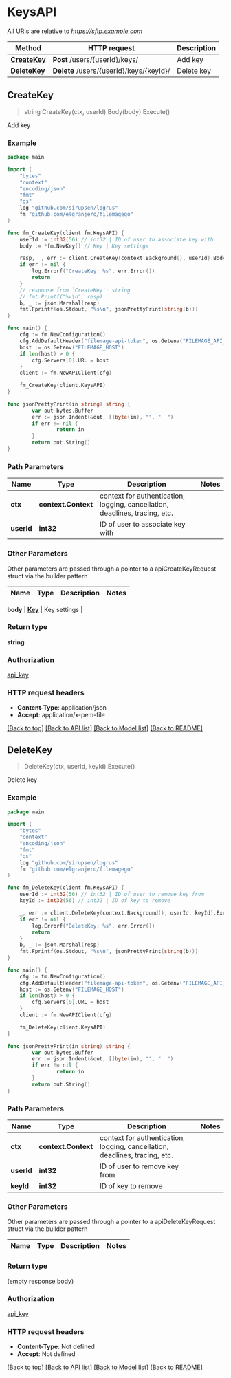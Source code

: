 # KeysAPI

All URIs are relative to *https://sftp.example.com*

Method | HTTP request | Description
------------- | ------------- | -------------
[**CreateKey**](KeysAPI.md#CreateKey) | **Post** /users/{userId}/keys/ | Add key
[**DeleteKey**](KeysAPI.md#DeleteKey) | **Delete** /users/{userId}/keys/{keyId}/ | Delete key



## CreateKey

> string CreateKey(ctx, userId).Body(body).Execute()

Add key



### Example

```go
package main

import (
    "bytes"
    "context"
    "encoding/json"
    "fmt"
    "os"
    log "github.com/sirupsen/logrus"
    fm "github.com/elgranjero/filemagego"
)

func fm_CreateKey(client fm.KeysAPI) {
    userId := int32(56) // int32 | ID of user to associate key with
    body := *fm.NewKey() // Key | Key settings

    resp, _, err := client.CreateKey(context.Background(), userId).Body(body).Execute()
    if err != nil {
        log.Errorf("CreateKey: %s", err.Error())
        return
    }
    // response from `CreateKey`: string
    // fmt.Printf("%v\n", resp)
    b, _ := json.Marshal(resp)
    fmt.Fprintf(os.Stdout, "%s\n", jsonPrettyPrint(string(b)))
}

func main() {
    cfg := fm.NewConfiguration()
    cfg.AddDefaultHeader("filemage-api-token", os.Getenv("FILEMAGE_API_TOKEN"))
    host := os.Getenv("FILEMAGE_HOST")
    if len(host) > 0 {
        cfg.Servers[0].URL = host
    }
    client := fm.NewAPIClient(cfg)

    fm_CreateKey(client.KeysAPI)
}

func jsonPrettyPrint(in string) string {
        var out bytes.Buffer
        err := json.Indent(&out, []byte(in), "", "  ")
        if err != nil {
                return in
        }
        return out.String()
}

```

### Path Parameters


Name | Type | Description  | Notes
------------- | ------------- | ------------- | -------------
**ctx** | **context.Context** | context for authentication, logging, cancellation, deadlines, tracing, etc.
**userId** | **int32** | ID of user to associate key with | 

### Other Parameters

Other parameters are passed through a pointer to a apiCreateKeyRequest struct via the builder pattern


Name | Type | Description  | Notes
------------- | ------------- | ------------- | -------------

 **body** | [**Key**](Key.md) | Key settings | 

### Return type

**string**

### Authorization

[api_key](../README.md#api_key)

### HTTP request headers

- **Content-Type**: application/json
- **Accept**: application/x-pem-file

[[Back to top]](#) [[Back to API list]](../README.md#documentation-for-api-endpoints)
[[Back to Model list]](../README.md#documentation-for-models)
[[Back to README]](../README.md)


## DeleteKey

> DeleteKey(ctx, userId, keyId).Execute()

Delete key

### Example

```go
package main

import (
    "bytes"
    "context"
    "encoding/json"
    "fmt"
    "os"
    log "github.com/sirupsen/logrus"
    fm "github.com/elgranjero/filemagego"
)

func fm_DeleteKey(client fm.KeysAPI) {
    userId := int32(56) // int32 | ID of user to remove key from
    keyId := int32(56) // int32 | ID of key to remove

    _, err := client.DeleteKey(context.Background(), userId, keyId).Execute()
    if err != nil {
        log.Errorf("DeleteKey: %s", err.Error())
        return
    }
    b, _ := json.Marshal(resp)
    fmt.Fprintf(os.Stdout, "%s\n", jsonPrettyPrint(string(b)))
}

func main() {
    cfg := fm.NewConfiguration()
    cfg.AddDefaultHeader("filemage-api-token", os.Getenv("FILEMAGE_API_TOKEN"))
    host := os.Getenv("FILEMAGE_HOST")
    if len(host) > 0 {
        cfg.Servers[0].URL = host
    }
    client := fm.NewAPIClient(cfg)

    fm_DeleteKey(client.KeysAPI)
}

func jsonPrettyPrint(in string) string {
        var out bytes.Buffer
        err := json.Indent(&out, []byte(in), "", "  ")
        if err != nil {
                return in
        }
        return out.String()
}

```

### Path Parameters


Name | Type | Description  | Notes
------------- | ------------- | ------------- | -------------
**ctx** | **context.Context** | context for authentication, logging, cancellation, deadlines, tracing, etc.
**userId** | **int32** | ID of user to remove key from | 
**keyId** | **int32** | ID of key to remove | 

### Other Parameters

Other parameters are passed through a pointer to a apiDeleteKeyRequest struct via the builder pattern


Name | Type | Description  | Notes
------------- | ------------- | ------------- | -------------



### Return type

 (empty response body)

### Authorization

[api_key](../README.md#api_key)

### HTTP request headers

- **Content-Type**: Not defined
- **Accept**: Not defined

[[Back to top]](#) [[Back to API list]](../README.md#documentation-for-api-endpoints)
[[Back to Model list]](../README.md#documentation-for-models)
[[Back to README]](../README.md)


